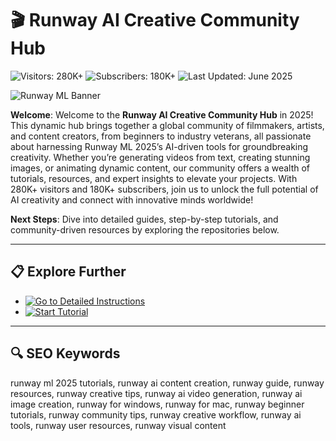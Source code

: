 # 🎬 Runway AI Creative Community Hub  

![Visitors: 280K+](https://img.shields.io/badge/Visitors-280K+-ff9f43) ![Subscribers: 180K+](https://img.shields.io/badge/Subscribers-180K+-6ab04c) ![Last Updated: June 2025](https://img.shields.io/badge/Last_Updated-June_2025-3498db)  

![Runway ML Banner](https://i.ytimg.com/vi/bvC6FjOI5mc/maxresdefault.jpg)  

**Welcome**: Welcome to the **Runway AI Creative Community Hub** in 2025! This dynamic hub brings together a global community of filmmakers, artists, and content creators, from beginners to industry veterans, all passionate about harnessing Runway ML 2025’s AI-driven tools for groundbreaking creativity. Whether you’re generating videos from text, creating stunning images, or animating dynamic content, our community offers a wealth of tutorials, resources, and expert insights to elevate your projects. With 280K+ visitors and 180K+ subscribers, join us to unlock the full potential of AI creativity and connect with innovative minds worldwide!  

**Next Steps**: Dive into detailed guides, step-by-step tutorials, and community-driven resources by exploring the repositories below.  

---

## 📋 Explore Further  

- [![Go to Detailed Instructions](https://img.shields.io/badge/Go_to_Detailed_Instructions-NOW-blueviolet)](https://github.com/Runway-AI-Community/Runway-AI-Creative-Hub)  
- [![Start Tutorial](https://img.shields.io/badge/Start_Tutorial-NOW-blueviolet)](https://github.com/Runway-AI-Community/Runway-AI-Creative-Hub)  

---

## 🔍 SEO Keywords  

runway ml 2025 tutorials, runway ai content creation, runway guide, runway resources, runway creative tips, runway ai video generation, runway ai image creation, runway for windows, runway for mac, runway beginner tutorials, runway community tips, runway creative workflow, runway ai tools, runway user resources, runway visual content
